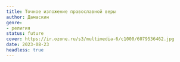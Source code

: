 ```yaml
---
title: Точное изложение православной веры
author: Дамаскин
genre:
- религия
status: future
cover: https://ir.ozone.ru/s3/multimedia-6/c1000/6079536462.jpg
date: 2023-08-23
headless: true
---
```


